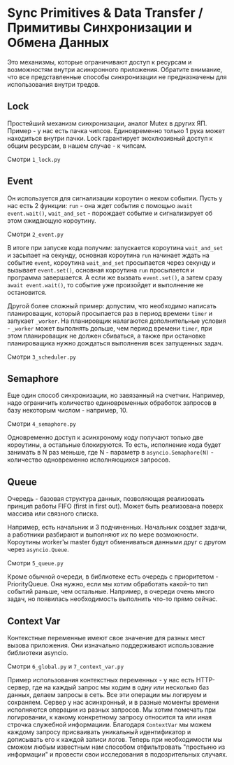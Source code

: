 # Sync Primitives & Data Transfer / Примитивы Синхронизации и Обмена Данных

Это механизмы, которые ограничивают доступ к ресурсам и возможностям внутри асинхронного приложения. Обратите внимание, что все представленные способы синхронизации не предназначены для использования внутри тредов.

## Lock

Простейший механизм синхронизации, аналог Mutex в других ЯП. Пример - у нас есть пачка чипсов. Единовременно только 1 рука может находиться внутри пачки. Lock гарантирует эксклюзивный доступ к общим ресурсам, в нашем случае - к чипсам.

Смотри `1_lock.py`

## Event

Он используется для сигнализации короутин о неком событии. Пусть у нас есть 2 функции: `run` - она ждет события с помощью `await event.wait()`, `wait_and_set` - порождает событие и сигнализирует об этом ожидающую короутину.

Смотри `2_event.py`

В итоге при запуске кода получим: запускается короутина `wait_and_set` и засыпает на секунду, основная короутина `run` начинает ждать на событие `event`, короутина `wait_and_set` просыпается через секунду и вызывает `event.set()`, основная короутина `run` просыпается и программа завершается. А если же вызвать `event.set()`, а затем сразу `await event.wait()`, то событие уже произойдет и выполнение не остановится.

Другой более сложный пример: допустим, что необходимо написать планироващик, который просыпается раз в период времени `timer` и запукает `_worker`. На планировщик налагаются дополнительные условия - `_worker` может выполнять дольше, чем период времени `timer`, при этом планироващик не должен сбиваться, а также при остановке планироващика нужно дождаться выполнения всех запущенных задач.

Смотри `3_scheduler.py`

## Semaphore

Еще один способ синхронизации, но завязанный на счетчик. Например, надо ограничить количество единовременных обработок запросов в базу некоторым числом - например, 10.

Смотри `4_semaphore.py`

Одновременно доступ к асинхроному коду получают только две короутины, а остальные блокируются. То есть, исполнение кода будет занимать в N раз меньше, где N - параметр в `asyncio.Semaphore(N)` - количество одновременно исполняющихся запросов.

## Queue

Очередь - базовая структура данных, позволяющая реализовать принцип работы FIFO (first in first out). Может быть реализована поверх массива или связного списка.

Например, есть начальник и 3 подчиненных. Начальник создает задачи, а работники разбирают и выполняют их по мере возможности. Короутины worker'ы master будут обмениваться данными друг с другом через `asyncio.Queue`.

Смотри `5_queue.py`

Кроме обычной очереди, в библиотеке есть очередь с приоритетом - PriorityQueue. Она нужно, если мы хотим обработать какой-то тип событий раньше, чем остальные. Например, в очереди очень много задач, но появилась необходимость выполнить что-то прямо сейчас.

## Context Var

Контекстные переменные имеют свое значение для разных мест вызова приложения. Они изначально поддерживают использование библиотеки asyncio.

Смотри `6_global.py` и `7_context_var.py`

Пример использования контекстных переменных - у нас есть HTTP-сервер, где на каждый запрос мы ходим в одну или несколько баз данных, делаем запросы в сеть. Все эти операции мы логируем и сохраняем. Сервер у нас асинхронный, и в разные моменты времени исполняются операции из разных запросов. Мы хотим помечать при логировании, к какому конкретному запросу относится та или иная строчка служебной информациии. Благодаря `ContextVar` мы можем каждому запросу присваивать уникальный идентификатор и дописывать его к каждой записи логов. Теперь при необходимости мы сможем любым известным нам способом отфильтровать "простыню из информации" и провести свои исследования в подозрительных случаях.
